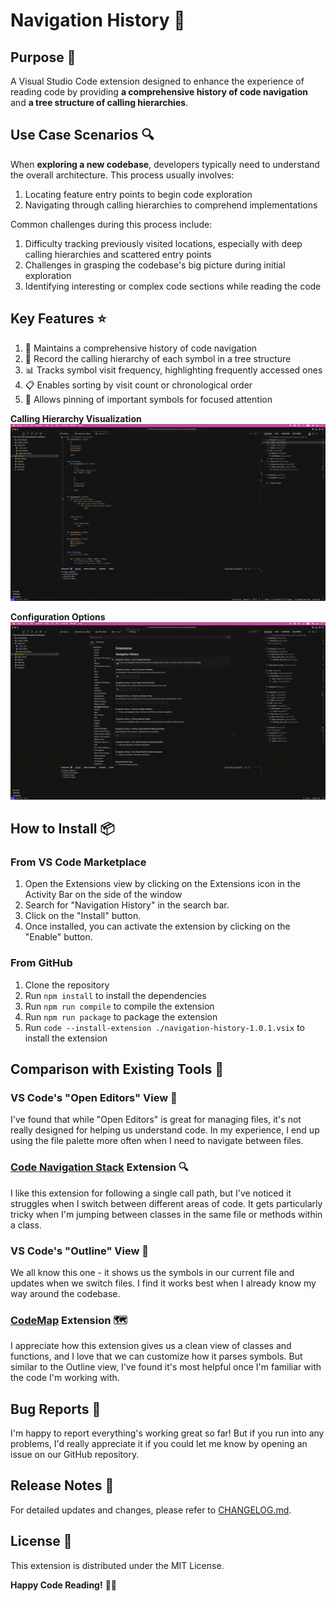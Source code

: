# Navigation History 🧭

## Purpose 🎯

A Visual Studio Code extension designed to enhance the experience of reading code by providing **a comprehensive history of code navigation** and **a tree structure of calling hierarchies**.

## Use Case Scenarios 🔍

When **exploring a new codebase**, developers typically need to understand the overall architecture. This process usually involves:

1. Locating feature entry points to begin code exploration
2. Navigating through calling hierarchies to comprehend implementations

Common challenges during this process include:

1. Difficulty tracking previously visited locations, especially with deep calling hierarchies and scattered entry points
2. Challenges in grasping the codebase's big picture during initial exploration
3. Identifying interesting or complex code sections while reading the code

## Key Features ⭐

1. 📍 Maintains a comprehensive history of code navigation
2. 🌳 Record the calling hierarchy of each symbol in a tree structure
3. 📊 Tracks symbol visit frequency, highlighting frequently accessed ones
4. 📋 Enables sorting by visit count or chronological order
5. 📌 Allows pinning of important symbols for focused attention

**Calling Hierarchy Visualization**
![showcase](./media/showcase.gif)

**Configuration Options**
![config](./media/config.gif)

## How to Install 📦

### From VS Code Marketplace

1. Open the Extensions view by clicking on the Extensions icon in the Activity Bar on the side of the window 
2. Search for "Navigation History" in the search bar.
3. Click on the "Install" button.
4. Once installed, you can activate the extension by clicking on the "Enable" button.

### From GitHub

1. Clone the repository
2. Run `npm install` to install the dependencies
3. Run `npm run compile` to compile the extension
4. Run `npm run package` to package the extension
5. Run `code --install-extension ./navigation-history-1.0.1.vsix` to install the extension

## Comparison with Existing Tools 🔄

### VS Code's "Open Editors" View 📂

I've found that while "Open Editors" is great for managing files, it's not really designed for helping us understand code. In my experience, I end up using the file palette more often when I need to navigate between files.

### [Code Navigation Stack](https://marketplace.visualstudio.com/items?itemName=RoeeBarnea.code-navigation-stack) Extension 🔍

I like this extension for following a single call path, but I've noticed it struggles when I switch between different areas of code. It gets particularly tricky when I'm jumping between classes in the same file or methods within a class.

### VS Code's "Outline" View 📑

We all know this one - it shows us the symbols in our current file and updates when we switch files. I find it works best when I already know my way around the codebase.

### [CodeMap](https://marketplace.visualstudio.com/items?itemName=oleg-shilo.codemap) Extension 🗺️

I appreciate how this extension gives us a clean view of classes and functions, and I love that we can customize how it parses symbols. But similar to the Outline view, I've found it's most helpful once I'm familiar with the code I'm working with.

## Bug Reports 🐛

I'm happy to report everything's working great so far! But if you run into any problems, I'd really appreciate it if you could let me know by opening an issue on our GitHub repository.

## Release Notes 📝

For detailed updates and changes, please refer to [CHANGELOG.md](CHANGELOG.md).

## License 📄

This extension is distributed under the MIT License.

**Happy Code Reading!** 🚀✨

